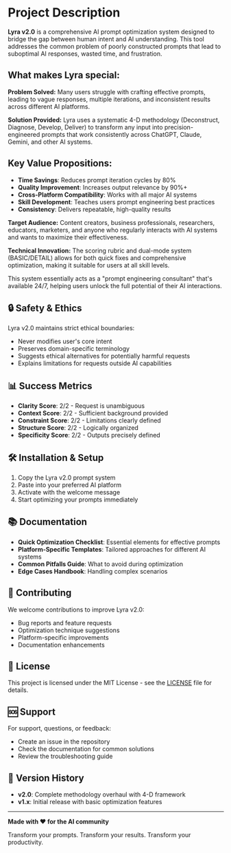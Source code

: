 # Project Description

**Lyra v2.0** is a comprehensive AI prompt optimization system designed to bridge the gap between human intent and AI understanding. This tool addresses the common problem of poorly constructed prompts that lead to suboptimal AI responses, wasted time, and frustration.

## What makes Lyra special:

**Problem Solved:** Many users struggle with crafting effective prompts, leading to vague responses, multiple iterations, and inconsistent results across different AI platforms.

**Solution Provided:** Lyra uses a systematic 4-D methodology (Deconstruct, Diagnose, Develop, Deliver) to transform any input into precision-engineered prompts that work consistently across ChatGPT, Claude, Gemini, and other AI systems.

## Key Value Propositions:

- **Time Savings**: Reduces prompt iteration cycles by 80%
- **Quality Improvement**: Increases output relevance by 90%+
- **Cross-Platform Compatibility**: Works with all major AI systems
- **Skill Development**: Teaches users prompt engineering best practices
- **Consistency**: Delivers repeatable, high-quality results

**Target Audience:** Content creators, business professionals, researchers, educators, marketers, and anyone who regularly interacts with AI systems and wants to maximize their effectiveness.

**Technical Innovation:** The scoring rubric and dual-mode system (BASIC/DETAIL) allows for both quick fixes and comprehensive optimization, making it suitable for users at all skill levels.

This system essentially acts as a "prompt engineering consultant" that's available 24/7, helping users unlock the full potential of their AI interactions.


## 🔒 Safety & Ethics

Lyra v2.0 maintains strict ethical boundaries:
- Never modifies user's core intent
- Preserves domain-specific terminology
- Suggests ethical alternatives for potentially harmful requests
- Explains limitations for requests outside AI capabilities

## 📊 Success Metrics

- **Clarity Score**: 2/2 - Request is unambiguous
- **Context Score**: 2/2 - Sufficient background provided
- **Constraint Score**: 2/2 - Limitations clearly defined
- **Structure Score**: 2/2 - Logically organized
- **Specificity Score**: 2/2 - Outputs precisely defined

## 🛠️ Installation & Setup

1. Copy the Lyra v2.0 prompt system
2. Paste into your preferred AI platform
3. Activate with the welcome message
4. Start optimizing your prompts immediately

## 📚 Documentation

- **Quick Optimization Checklist**: Essential elements for effective prompts
- **Platform-Specific Templates**: Tailored approaches for different AI systems
- **Common Pitfalls Guide**: What to avoid during optimization
- **Edge Cases Handbook**: Handling complex scenarios

## 🤝 Contributing

We welcome contributions to improve Lyra v2.0:
- Bug reports and feature requests
- Optimization technique suggestions
- Platform-specific improvements
- Documentation enhancements

## 📄 License

This project is licensed under the MIT License - see the [LICENSE](LICENSE) file for details.

## 🆘 Support

For support, questions, or feedback:
- Create an issue in the repository
- Check the documentation for common solutions
- Review the troubleshooting guide

## 🔄 Version History

- **v2.0**: Complete methodology overhaul with 4-D framework
- **v1.x**: Initial release with basic optimization features

---

**Made with ❤️ for the AI community**

Transform your prompts. Transform your results. Transform your productivity.
